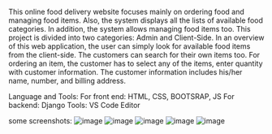 This online food delivery website focuses mainly on ordering food and managing food items. Also, the system displays all the lists of available food categories. In addition, the system allows managing food items too. This project is divided into two categories: Admin and Client-Side. In an overview of this web application, the user can simply look for available food items from the client-side. The customers can search for their own items too. For ordering an item, the customer has to select any of the items, enter quantity with customer information. The customer information includes his/her name, number, and billing address.


Language and Tools:
For front end: HTML, CSS, BOOTSRAP, JS
For backend: Django
Tools: VS Code Editor

some screenshots:
![image](https://github.com/user-attachments/assets/27c65d95-6866-4520-b93a-72e622aa77c9)
![image](https://github.com/user-attachments/assets/f44a47eb-3840-47fe-bb58-e6d0b3231936)
![image](https://github.com/user-attachments/assets/4e923587-3fcd-4096-a7db-96d317c4328f)
![image](https://github.com/user-attachments/assets/4f1b5c67-a82a-47d4-b3d5-0cf4fa77bdd6)
![image](https://github.com/user-attachments/assets/427b4d7b-ff21-4ff5-b8b6-b65febd70c0e)

